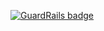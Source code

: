 
[![GuardRails badge](https://badges.production.guardrails.io/shtakai/option_test.svg)](https://www.guardrails.io)
